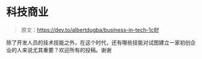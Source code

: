 # 科技商业

> 原文：<https://dev.to/albertdugba/business-in-tech-1c8f>

除了开发人员的技术技能之外，在这个时代，还有哪些技能对试图建立一家初创企业的人来说尤其重要？欢迎所有的投稿。谢谢